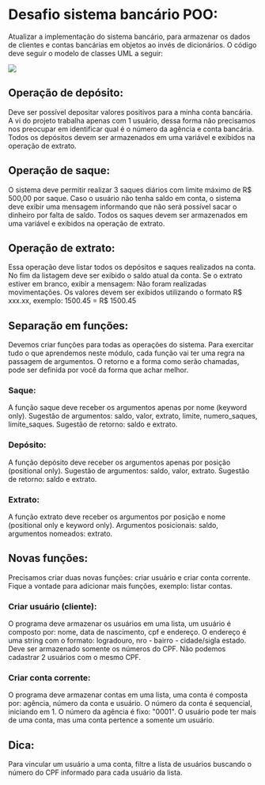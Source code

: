 # Desafio sistema bancário POO:
Atualizar a implementação do sistema bancário, para armazenar
os dados de clientes e contas bancárias em objetos ao invés de
dicionários. O código deve seguir o modelo de classes UML a seguir:

<img src="https://github.com/LLR798/DIO/tree/main/Formacao%20Python%20Developer/sistema_bancario_POO/diagrama.png">


## Operação de depósito:
Deve ser possível depositar valores positivos para a 
minha conta bancária. A vi do projeto trabalha apenas 
com 1 usuário, dessa forma não precisamos nos preocupar 
em identificar qual é o número da agência e conta bancária.
Todos os depósitos devem ser armazenados em uma variável 
e exibidos na operação de extrato.

## Operação de saque:
O sistema deve permitir realizar 3 saques diários com 
limite máximo de R$ 500,00 por saque. Caso o usuário não 
tenha saldo em conta, o sistema deve exibir uma mensagem 
informando que não será possível sacar o dinheiro por 
falta de saldo. Todos os saques devem ser armazenados 
em uma variável e exibidos na operação de extrato.

## Operação de extrato:
Essa operação deve listar todos os depósitos e saques 
realizados na conta. No fim da listagem deve ser exibido 
o saldo atual da conta. Se o extrato estiver em branco,
exibir a mensagem: Não foram realizadas movimentações.
Os valores devem ser exibidos utilizando 
o formato R$ xxx.xx, exemplo:
1500.45 = R$ 1500.45

## Separação em funções:
Devemos criar funções para todas as operações do sistema.
Para exercitar tudo o que aprendemos neste módulo, cada função vai ter uma regra na passagem de argumentos. O retorno e 
a forma como serão chamadas, pode ser definida por você da forma que achar melhor.

### Saque:
A função saque deve receber os argumentos apenas por nome (keyword only). Sugestão de argumentos: saldo, valor, extrato, 
limite, numero_saques, limite_saques. Sugestão de retorno: saldo e extrato.

### Depósito: 
A função depósito deve receber os argumentos apenas por posição (positional only). Sugestão de argumentos: saldo, valor, 
extrato. Sugestão de retorno: saldo e extrato.

### Extrato:
A função extrato deve receber os argumentos por posição e nome (positional only e keyword only). Argumentos posicionais: 
saldo, argumentos nomeados: extrato.

## Novas funções:
Precisamos criar duas novas funções: criar usuário e criar conta corrente. Fique a vontade para adicionar mais funções, 
exemplo: listar contas.

### Criar usuário (cliente):
O programa deve armazenar os usuários em uma lista, um usuário é composto por: nome, data de nascimento, cpf e endereço. 
O endereço é uma string com o formato: logradouro, nro - bairro - cidade/sigla estado. Deve ser armazenado somente os 
números do CPF. Não podemos cadastrar 2 usuários com o mesmo CPF.

### Criar conta corrente:
O programa deve armazenar contas em uma lista, uma conta é composta por: agência, número da conta e usuário. O número da
conta é sequencial, iniciando em 1. O número da agência é fixo: "0001". O usuário pode ter mais de uma conta, mas uma 
conta pertence a somente um usuário.

## Dica:
Para vincular um usuário a uma conta, filtre a lista de usuários buscando o número do CPF informado para cada usuário da
lista.